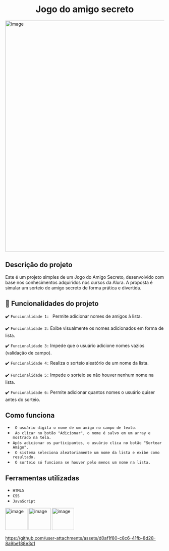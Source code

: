 <h1 align="center"> Jogo do amigo secreto </h1>

<img width="1051" height="732" alt="image" src="https://github.com/user-attachments/assets/31a408d7-ae53-4167-939a-842d0a4520a8" />


<h2>Descrição do projeto</h2>
Este é um projeto simples de um Jogo do Amigo Secreto, desenvolvido com base nos conhecimentos adquiridos nos cursos da Alura.
A proposta é simular um sorteio de amigo secreto de forma prática e divertida.



## 🔨 Funcionalidades do projeto

:heavy_check_mark: `Funcionalidade 1: ` Permite adicionar nomes de amigos à lista.

:heavy_check_mark: `Funcionalidade 2:` Exibe visualmente os nomes adicionados em forma de lista.

:heavy_check_mark: `Funcionalidade 3:` Impede que o usuário adicione nomes vazios (validação de campo).

:heavy_check_mark: `Funcionalidade 4:` Realiza o sorteio aleatório de um nome da lista.

:heavy_check_mark: `Funcionalidade 5:` Impede o sorteio se não houver nenhum nome na lista.

:heavy_check_mark: `Funcionalidade 6:` Permite adicionar quantos nomes o usuário quiser antes do sorteio.



## Como funciona

- `` O usuário digita o nome de um amigo no campo de texto.``
- `` Ao clicar no botão "Adicionar", o nome é salvo em um array e mostrado na tela.``
- ``Após adicionar os participantes, o usuário clica no botão "Sortear Amigo".``
- `` O sistema seleciona aleatoriamente um nome da lista e exibe como resultado.``
- `` O sorteio só funciona se houver pelo menos um nome na lista.``


## Ferramentas utilizadas

- ``HTML5``  
- ``CSS``
- ``JavaScript``
  
<img width="70" height="70" alt="image" src="https://github.com/user-attachments/assets/aa7b9b1f-f3ea-42e6-ae77-823e1f8a82c0" />
<img width="70" height="70" alt="image" src="https://github.com/user-attachments/assets/b4f1dd08-87c0-4f73-8978-2b71e962d9de" />
<img width="70" height="70" alt="image" src="https://github.com/user-attachments/assets/b1a858a5-12f5-415a-87f4-25c410f09136" />



https://github.com/user-attachments/assets/d0af1f80-c8c6-41fb-8d28-8a9be188e3c1






